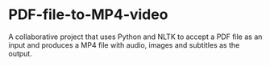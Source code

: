 # PDF-file-to-MP4-video

A collaborative project that uses Python and NLTK to accept a PDF file as an input and produces a MP4 file with audio, images and subtitles as the output.
